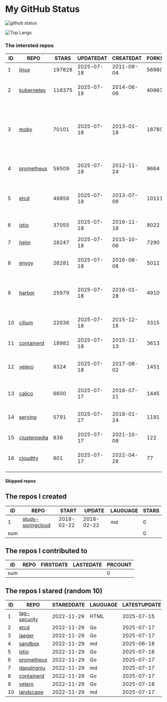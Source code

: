 # My GitHub Status

<img src="https://github-readme-stats-1.yihong0618.vercel.app/api?username=daoqingniu&show_icons=true&&&hide_title=true&count_private=true" alt="github status" />

![Top Langs](https://github-readme-stats-1.yihong0618.vercel.app/api/top-langs/?username=daoqingniu&layout=compact)

<!--START_SECTION:github_repos-->
### The intersted repos
| ID |                              REPO                               | STARS  | UPDATEDAT  | CREATEDAT  | FORKSCOUNT |                                                DESCRIPTIONS                                                |
|----|-----------------------------------------------------------------|--------|------------|------------|------------|------------------------------------------------------------------------------------------------------------|
|  1 | [linux](https://github.com/torvalds/linux)                      | 197828 | 2025-07-18 | 2011-09-04 |      56980 | Linux kernel source tree                                                                                   |
|  2 | [kubernetes](https://github.com/kubernetes/kubernetes)          | 116375 | 2025-07-18 | 2014-06-06 |      40963 | Production-Grade Container Scheduling and Management                                                       |
|  3 | [moby](https://github.com/moby/moby)                            |  70101 | 2025-07-18 | 2013-01-18 |      18780 | The Moby Project - a collaborative project for the container ecosystem to assemble container-based systems |
|  4 | [prometheus](https://github.com/prometheus/prometheus)          |  59509 | 2025-07-18 | 2012-11-24 |       9664 | The Prometheus monitoring system and time series database.                                                 |
|  5 | [etcd](https://github.com/etcd-io/etcd)                         |  49856 | 2025-07-18 | 2013-07-06 |      10111 | Distributed reliable key-value store for the most critical data of a distributed system                    |
|  6 | [istio](https://github.com/istio/istio)                         |  37055 | 2025-07-18 | 2016-11-18 |       8022 | Connect, secure, control, and observe services.                                                            |
|  7 | [helm](https://github.com/helm/helm)                            |  28247 | 2025-07-18 | 2015-10-06 |       7290 | The Kubernetes Package Manager                                                                             |
|  8 | [envoy](https://github.com/envoyproxy/envoy)                    |  26281 | 2025-07-18 | 2016-08-08 |       5012 | Cloud-native high-performance edge/middle/service proxy                                                    |
|  9 | [harbor](https://github.com/goharbor/harbor)                    |  25979 | 2025-07-18 | 2016-01-28 |       4910 | An open source trusted cloud native registry project that stores, signs, and scans content.                |
| 10 | [cilium](https://github.com/cilium/cilium)                      |  22036 | 2025-07-18 | 2015-12-16 |       3315 | eBPF-based Networking, Security, and Observability                                                         |
| 11 | [containerd](https://github.com/containerd/containerd)          |  18982 | 2025-07-18 | 2015-11-13 |       3613 | An open and reliable container runtime                                                                     |
| 12 | [velero](https://github.com/vmware-tanzu/velero)                |   9324 | 2025-07-18 | 2017-08-02 |       1451 | Backup and migrate Kubernetes applications and their persistent volumes                                    |
| 13 | [calico](https://github.com/projectcalico/calico)               |   6600 | 2025-07-17 | 2016-07-21 |       1445 | Cloud native networking and network security                                                               |
| 14 | [serving](https://github.com/knative/serving)                   |   5791 | 2025-07-17 | 2018-01-24 |       1191 | Kubernetes-based, scale-to-zero, request-driven compute                                                    |
| 15 | [clusterpedia](https://github.com/clusterpedia-io/clusterpedia) |    838 | 2025-07-17 | 2021-10-08 |        122 | The Encyclopedia of Kubernetes clusters                                                                    |
| 16 | [cloudtty](https://github.com/cloudtty/cloudtty)                |    601 | 2025-07-17 | 2022-04-28 |         77 | A Friendly Kubernetes CloudShell (Web Terminal) !                                                          |



#### Skipped repos
<!--END_SECTION:github_repos-->

<!--START_SECTION:my_github-->
## The repos I created
| ID  |                                 REPO                                 |   START    |   UPDATE   | LAUGUAGE | STARS |
|-----|----------------------------------------------------------------------|------------|------------|----------|-------|
|   1 | [study-springcloud](https://github.com/daoqingniu/study-springcloud) | 2018-02-22 | 2018-02-22 | md       |     0 |
| sum |                                                                      |            |            |          |     0 |

## The repos I contributed to
| ID  | REPO | FIRSTDATE | LASTEDATE | PRCOUNT |
|-----|------|-----------|-----------|---------|
| sum |      |           |           |       0 |

## The repos I stared (random 10)
| ID |                          REPO                          | STAREDDATE | LAUGUAGE | LATESTUPDATE |
|----|--------------------------------------------------------|------------|----------|--------------|
|  1 | [tag-security](https://github.com/cncf/tag-security)   | 2022-11-29 | HTML     | 2025-07-15   |
|  2 | [etcd](https://github.com/etcd-io/etcd)                | 2022-11-29 | Go       | 2025-07-17   |
|  3 | [jaeger](https://github.com/jaegertracing/jaeger)      | 2022-11-29 | Go       | 2025-07-17   |
|  4 | [sandbox](https://github.com/cncf/sandbox)             | 2022-11-29 | md       | 2025-06-18   |
|  5 | [istio](https://github.com/istio/istio)                | 2022-11-29 | Go       | 2025-07-18   |
|  6 | [prometheus](https://github.com/prometheus/prometheus) | 2022-11-29 | Go       | 2025-07-17   |
|  7 | [daoqingniu](https://github.com/daoqingniu/daoqingniu) | 2022-11-29 | md       | 2025-07-17   |
|  8 | [containerd](https://github.com/containerd/containerd) | 2022-11-29 | Go       | 2025-07-17   |
|  9 | [velero](https://github.com/vmware-tanzu/velero)       | 2022-11-29 | Go       | 2025-07-18   |
| 10 | [landscape](https://github.com/cncf/landscape)         | 2022-11-29 | md       | 2025-07-17   |

<!--END_SECTION:my_github-->
